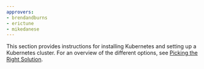 ```yaml
---
approvers:
- brendandburns
- erictune
- mikedanese
---
```


This section provides instructions for installing Kubernetes and setting
up a Kubernetes cluster. For an overview of the different options, see
[Picking the Right Solution](/docs/setup/pick-right-solution/).
